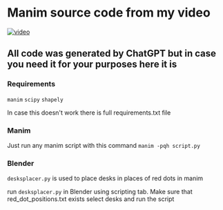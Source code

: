 # Manim source code from my video
[![video](https://img.youtube.com/vi/h2O8EKWMdPY/0.jpg)](https://www.youtube.com/watch?v=h2O8EKWMdPY)
## All code was generated by ChatGPT but in case you need it for your purposes here it is

### Requirements
`manim`
`scipy`
`shapely`

In case this doesn't work there is full requirements.txt file

### Manim
Just run any manim script with this command
`manim -pqh script.py`
### Blender
`desksplacer.py` is used to place desks in places of red dots in manim

run `desksplacer.py` in Blender using scripting tab. Make sure that red_dot_positions.txt exists select desks and run the script
